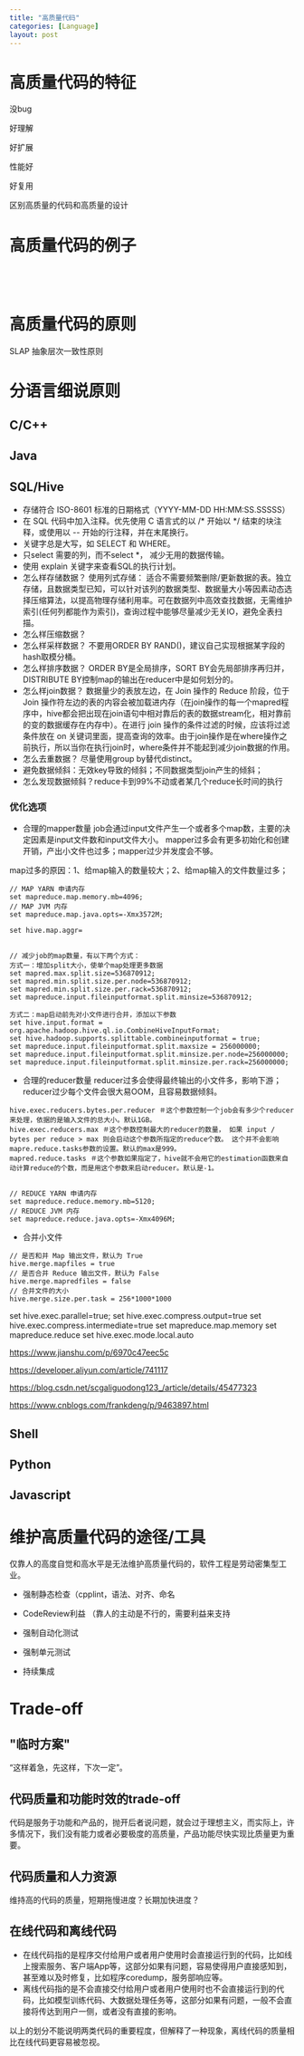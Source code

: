 ```yaml
---
title: "高质量代码"
categories: [Language]
layout: post
---
```


# 高质量代码的特征

没bug

好理解

好扩展

性能好

好复用

区别高质量的代码和高质量的设计



# 高质量代码的例子

```cpp

```

```java

```

```python

```

```shell

```



# 高质量代码的原则

SLAP 抽象层次一致性原则



# 分语言细说原则

## C/C++

## Java

## SQL/Hive

* 存储符合 ISO-8601 标准的日期格式（YYYY-MM-DD HH:MM:SS.SSSSS）
* 在 SQL 代码中加入注释。优先使用 C 语言式的以 /* 开始以 */ 结束的块注释，或使用以 -- 开始的行注释，并在末尾换行。
* 关键字总是大写，如 SELECT 和 WHERE。
* 只select 需要的列，而不select *， 减少无用的数据传输。
* 使用 explain 关键字来查看SQL的执行计划。
* 怎么样存储数据？ 使用列式存储： 适合不需要频繁删除/更新数据的表。独立存储，且数据类型已知，可以针对该列的数据类型、数据量大小等因素动态选择压缩算法，以提高物理存储利用率。可在数据列中高效查找数据，无需维护索引(任何列都能作为索引)，查询过程中能够尽量减少无关IO，避免全表扫描。
* 怎么样压缩数据？
* 怎么样采样数据？ 不要用ORDER BY RAND()，建议自己实现根据某字段的hash取模分桶。
* 怎么样排序数据？ ORDER BY是全局排序，SORT BY会先局部排序再归并，DISTRIBUTE BY控制map的输出在reducer中是如何划分的。
* 怎么样join数据？ 数据量少的表放左边，在 Join 操作的 Reduce 阶段，位于 Join 操作符左边的表的内容会被加载进内存（在join操作的每一个mapred程序中，hive都会把出现在join语句中相对靠后的表的数据stream化，相对靠前的变的数据缓存在内存中）。在进行 join 操作的条件过滤的时候，应该将过滤条件放在 on 关键词里面，提高查询的效率。由于join操作是在where操作之前执行，所以当你在执行join时，where条件并不能起到减少join数据的作用。
* 怎么去重数据？ 尽量使用group by替代distinct。
* 避免数据倾斜：无效key导致的倾斜；不同数据类型join产生的倾斜；
* 怎么发现数据倾斜？reduce卡到99%不动或者某几个reduce长时间的执行


### 优化选项

* 合理的mapper数量
job会通过input文件产生一个或者多个map数，主要的决定因素是input文件数和input文件大小。
mapper过多会有更多初始化和创建开销，产出小文件也过多；mapper过少并发度会不够。

map过多的原因：1、给map输入的数量较大；2、给map输入的文件数量过多；

```
// MAP YARN 申请内存
set mapreduce.map.memory.mb=4096;
// MAP JVM 内存
set mapreduce.map.java.opts=-Xmx3572M;

set hive.map.aggr=


// 减少job的map数量，有以下两个方式：
方式一：增加split大小，使单个map处理更多数据
set mapred.max.split.size=536870912;
set mapred.min.split.size.per.node=536870912;
set mapred.min.split.size.per.rack=536870912;
set mapreduce.input.fileinputformat.split.minsize=536870912;

方式二：map启动前先对小文件进行合并，添加以下参数
set hive.input.format = org.apache.hadoop.hive.ql.io.CombineHiveInputFormat;
set hive.hadoop.supports.splittable.combineinputformat = true;
set mapreduce.input.fileinputformat.split.maxsize = 256000000;
set mapreduce.input.fileinputformat.split.minsize.per.node=256000000;
set mapreduce.input.fileinputformat.split.minsize.per.rack=256000000;
```

* 合理的reducer数量
reducer过多会使得最终输出的小文件多，影响下游；reducer过少每个文件会很大易OOM，且容易数据倾斜。

```
hive.exec.reducers.bytes.per.reducer ＃这个参数控制一个job会有多少个reducer来处理，依据的是输入文件的总大小。默认1GB。
hive.exec.reducers.max ＃这个参数控制最大的reducer的数量， 如果 input / bytes per reduce > max 则会启动这个参数所指定的reduce个数。 这个并不会影响mapre.reduce.tasks参数的设置。默认的max是999。
mapred.reduce.tasks ＃这个参数如果指定了，hive就不会用它的estimation函数来自动计算reduce的个数，而是用这个参数来启动reducer。默认是-1。


// REDUCE YARN 申请内存
set mapreduce.reduce.memory.mb=5120;
// REDUCE JVM 内存
set mapreduce.reduce.java.opts=-Xmx4096M;
```

* 合并小文件
```
// 是否和并 Map 输出文件，默认为 True
hive.merge.mapfiles = true
// 是否合并 Reduce 输出文件，默认为 False
hive.merge.mapredfiles = false
// 合并文件的大小
hive.merge.size.per.task = 256*1000*1000
```

set hive.exec.parallel=true;
set hive.exec.compress.output=true
set hive.exec.compress.intermediate=true
set mapreduce.map.memory
set mapreduce.reduce
set hive.exec.mode.local.auto



https://www.jianshu.com/p/6970c47eec5c

https://developer.aliyun.com/article/741117

https://blog.csdn.net/scgaliguodong123_/article/details/45477323

https://www.cnblogs.com/frankdeng/p/9463897.html

## Shell

## Python

## Javascript




# 维护高质量代码的途径/工具

仅靠人的高度自觉和高水平是无法维护高质量代码的，软件工程是劳动密集型工业。

* 强制静态检查（cpplint，语法、对齐、命名

* CodeReview利益 （靠人的主动是不行的，需要利益来支持

* 强制自动化测试

* 强制单元测试

* 持续集成




# Trade-off

## "临时方案"

“这样着急，先这样，下次一定”。

## 代码质量和功能时效的trade-off

代码是服务于功能和产品的，抛开后者说问题，就会过于理想主义，而实际上，许多情况下，我们没有能力或者必要极度的高质量，产品功能尽快实现比质量更为重要。

## 代码质量和人力资源

维持高的代码的质量，短期拖慢进度？长期加快进度？

## 在线代码和离线代码

* 在线代码指的是程序交付给用户或者用户使用时会直接运行到的代码，比如线上搜索服务、客户端App等，这部分如果有问题，容易使得用户直接感知到，甚至难以及时修复，比如程序coredump，服务部响应等。
* 离线代码指的是不会直接交付给用户或者用户使用时也不会直接运行到的代码，比如模型训练代码、大数据处理任务等，这部分如果有问题，一般不会直接将传达到用户一侧，或者没有直接的影响。

以上的划分不能说明两类代码的重要程度，但解释了一种现象，离线代码的质量相比在线代码更容易被忽视。



